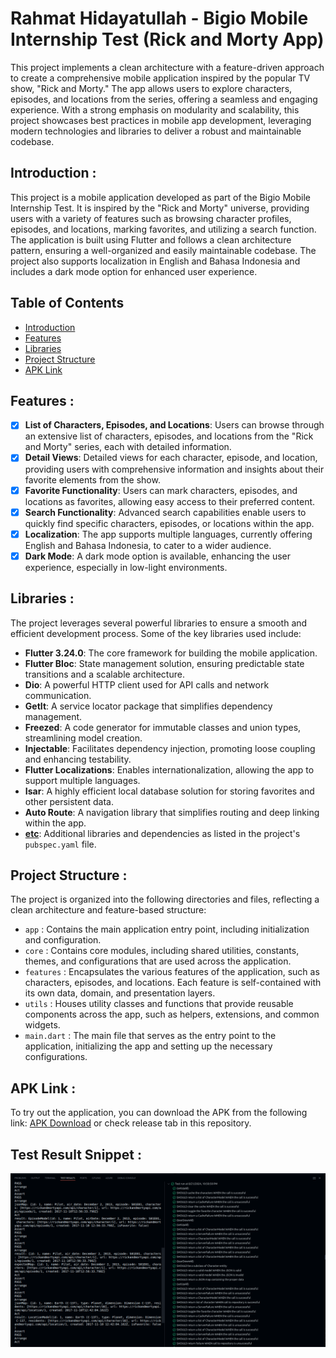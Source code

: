 # Rahmat Hidayatullah - Bigio Mobile Internship Test (Rick and Morty App)

This project implements a clean architecture with a feature-driven approach to create a comprehensive mobile application inspired by the popular TV show, "Rick and Morty." The app allows users to explore characters, episodes, and locations from the series, offering a seamless and engaging experience. With a strong emphasis on modularity and scalability, this project showcases best practices in mobile app development, leveraging modern technologies and libraries to deliver a robust and maintainable codebase.

## <a name="introduction"></a> Introduction :

This project is a mobile application developed as part of the Bigio Mobile Internship Test. It is inspired by the "Rick and Morty" universe, providing users with a variety of features such as browsing character profiles, episodes, and locations, marking favorites, and utilizing a search function. The application is built using Flutter and follows a clean architecture pattern, ensuring a well-organized and easily maintainable codebase. The project also supports localization in English and Bahasa Indonesia and includes a dark mode option for enhanced user experience.

## Table of Contents

- [Introduction](#introduction)
- [Features](#features)
- [Libraries](#libraries)
- [Project Structure](#project-structures)
- [APK Link](#apk-link)

## <a name="features"></a> Features :

- [x] **List of Characters, Episodes, and Locations**: Users can browse through an extensive list of characters, episodes, and locations from the "Rick and Morty" series, each with detailed information.
- [x] **Detail Views**: Detailed views for each character, episode, and location, providing users with comprehensive information and insights about their favorite elements from the show.
- [x] **Favorite Functionality**: Users can mark characters, episodes, and locations as favorites, allowing easy access to their preferred content.
- [x] **Search Functionality**: Advanced search capabilities enable users to quickly find specific characters, episodes, or locations within the app.
- [x] **Localization**: The app supports multiple languages, currently offering English and Bahasa Indonesia, to cater to a wider audience.
- [x] **Dark Mode**: A dark mode option is available, enhancing the user experience, especially in low-light environments.

## <a name="libraries"></a> Libraries :

The project leverages several powerful libraries to ensure a smooth and efficient development process. Some of the key libraries used include:

- **Flutter 3.24.0**: The core framework for building the mobile application.
- **Flutter Bloc**: State management solution, ensuring predictable state transitions and a scalable architecture.
- **Dio**: A powerful HTTP client used for API calls and network communication.
- **GetIt**: A service locator package that simplifies dependency management.
- **Freezed**: A code generator for immutable classes and union types, streamlining model creation.
- **Injectable**: Facilitates dependency injection, promoting loose coupling and enhancing testability.
- **Flutter Localizations**: Enables internationalization, allowing the app to support multiple languages.
- **Isar**: A highly efficient local database solution for storing favorites and other persistent data.
- **Auto Route**: A navigation library that simplifies routing and deep linking within the app.
- **[etc](https://github.com/erhahahaa/rahmat_bigio_mobile_intern_test/blob/main/pubspec.yaml)**: Additional libraries and dependencies as listed in the project's `pubspec.yaml` file.

## <a name="project-structures"></a> Project Structure :

The project is organized into the following directories and files, reflecting a clean architecture and feature-based structure:

- `app` : Contains the main application entry point, including initialization and configuration.
- `core` : Contains core modules, including shared utilities, constants, themes, and configurations that are used across the application.
- `features` : Encapsulates the various features of the application, such as characters, episodes, and locations. Each feature is self-contained with its own data, domain, and presentation layers.
- `utils` : Houses utility classes and functions that provide reusable components across the app, such as helpers, extensions, and common widgets.
- `main.dart` : The main file that serves as the entry point to the application, initializing the app and setting up the necessary configurations.

## <a name="apk-link"></a> APK Link :

To try out the application, you can download the APK from the following link: [APK Download](https://drive.google.com/file/d/1aR4gZvPA5NUKlbyM9khExWhDWiZcyHr-/view?usp=sharing) or check release tab in this repository.

## <a name="test-result-snippet"></a> Test Result Snippet :

![Test Result Snippet](https://raw.githubusercontent.com/erhahahaa/rahmat_bigio_mobile_intern_test/main/resources/test/result_snippet.png "Test Result Snippet")
